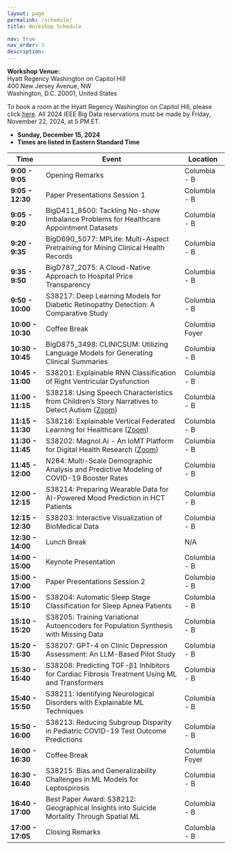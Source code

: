```yaml
---
layout: page
permalink: /schedule/
title: Workshop Schedule

nav: true
nav_order: 3
description: 
---
```



**Workshop Venue:**  
Hyatt Regency Washington on Capitol Hill  
400 New Jersey Avenue, NW  
Washington, D.C. 20001, United States  

To book a room at the Hyatt Regency Washington on Capitol Hill, please click [here](https://www.hyatt.com/en-US/group-booking/WASRW/G-IE24). All 2024 IEEE Big Data reservations must be made by Friday, November 22, 2024, at 5 PM ET.

- **Sunday, December 15, 2024**
- **Times are listed in Eastern Standard Time**

| **Time**        | **Event**                                                                                     | **Location**       |
|------------------|-----------------------------------------------------------------------------------------------|--------------------|
| **9:00 - 9:05**  | Opening Remarks                                                                               | Columbia - B       |
| **9:05 - 12:30**  | Paper Presentations Session 1                                                                 | Columbia - B       |
| **9:05 - 9:20**  | BigD411_8500: Tackling No-show Imbalance Problems for Healthcare Appointment Datasets         | Columbia - B       |
| **9:20 - 9:35**  | BigD690_5077: MPLite: Multi-Aspect Pretraining for Mining Clinical Health Records             | Columbia - B       |
| **9:35 - 9:50**  | BigD787_2075: A Cloud-Native Approach to Hospital Price Transparency                          | Columbia - B       |
| **9:50 - 10:00** | S38217: Deep Learning Models for Diabetic Retinopathy Detection: A Comparative Study          | Columbia - B       |
| **10:00 - 10:30** | Coffee Break                                                                                 | Columbia Foyer     |
| **10:30 - 10:45** | BigD875_3498: CLINICSUM: Utilizing Language Models for Generating Clinical Summaries         | Columbia - B       |
| **10:45 - 11:00** | S38201: Explainable RNN Classification of Right Ventricular Dysfunction                      | Columbia - B       |
| **11:00 - 11:15** | S38218: Using Speech Characteristics from Children’s Story Narratives to Detect Autism ([Zoom](https://gvsu-edu.zoom.us/j/3966686420?pwd=WGxpc0N4YWcvOU9aWGxWZGYxbXZUdz09))| Columbia - B       |
| **11:15 - 11:30** | S38216: Explainable Vertical Federated Learning for Healthcare ([Zoom](https://gvsu-edu.zoom.us/j/3966686420?pwd=WGxpc0N4YWcvOU9aWGxWZGYxbXZUdz09))                        | Columbia - B       |
| **11:30 - 11:45** | S38202: Magnol.Ai - An IoMT Platform for Digital Health Research ([Zoom](https://gvsu-edu.zoom.us/j/3966686420?pwd=WGxpc0N4YWcvOU9aWGxWZGYxbXZUdz09))                | Columbia - B       |
| **11:45 - 12:00** | N264: Multi-Scale Demographic Analysis and Predictive Modeling of COVID-19 Booster Rates     | Columbia - B       |
| **12:00 - 12:15** | S38214: Preparing Wearable Data for AI-Powered Mood Prediction in HCT Patients                     | Columbia - B       |
| **12:15 - 12:30** | S38203: Interactive Visualization of BioMedical Data                                         | Columbia - B       |
| **12:30 - 14:00** | Lunch Break                                                                                  | N/A                |
| **14:00 - 15:00** | Keynote Presentation                                                                         | Columbia - B       |
| **15:00 - 17:00** | Paper Presentations Session 2                                                                | Columbia - B       |
| **15:00 - 15:10** | S38204: Automatic Sleep Stage Classification for Sleep Apnea Patients                        | Columbia - B       |
| **15:10 - 15:20** | S38205: Training Variational Autoencoders for Population Synthesis with Missing Data         | Columbia - B       |
| **15:20 - 15:30** | S38207: GPT-4 on Clinic Depression Assessment: An LLM-Based Pilot Study                      | Columbia - B       |
| **15:30 - 15:40** | S38208: Predicting TGF-β1 Inhibitors for Cardiac Fibrosis Treatment Using ML and Transformers| Columbia - B       |
| **15:40 - 15:50** | S38211: Identifying Neurological Disorders with Explainable ML Techniques                    | Columbia - B       |
| **15:50 - 16:00** | S38213: Reducing Subgroup Disparity in Pediatric COVID-19 Test Outcome Predictions           | Columbia - B       |
| **16:00 - 16:30** | Coffee Break                                                                                 | Columbia Foyer     |
| **16:30 - 16:40** | S38215: Bias and Generalizability Challenges in ML Models for Leptospirosis                  | Columbia - B       |
| **16:40 - 17:00** | Best Paper Award: S38212: Geographical Insights into Suicide Mortality Through Spatial ML                      | Columbia - B       |
| **17:00 - 17:05** | Closing Remarks                                                                              | Columbia - B       |

